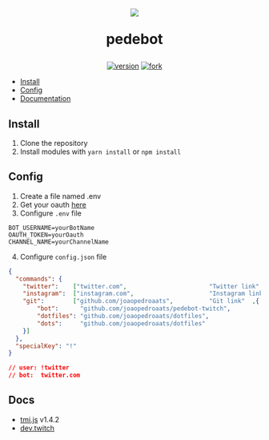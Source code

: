 
<h1 align='center'>
  <img align='center' src="https://static-cdn.jtvnw.net/jtv_user_pictures/5737219e-3984-400d-877c-bff9003a05ac-profile_image-70x70.png">

  <p>pedebot</p>
</h1>


<p align='center'>
<a href="https://github.com/joaopedroaats/pedebot-twitch/releases"><!--
--><img src="https://img.shields.io/github/package-json/v/joaopedroalvarenga/pedebot-twitch?style=flat-square&logo=twitch&colorA=333333&colorB=707070" alt="version"><!--
--></a>
<a href="https://github.com/joaopedroaats/pedebot-twitch/fork"><!--
--><img src="https://img.shields.io/static/v1?style=flat-square&label=&message=fork&logo=github&colorA=333333&colorB=707070" alt="fork"><!--
--></a>
</p>



- [Install](#install)
- [Config](#config)
- [Documentation](#documentation)

## Install

1. Clone the repository
2. Install modules with `yarn install` or `npm install`

## Config

1. Create a file named .env
2. Get your oauth [here](https://twitchapps.com/tmi/)
3. Configure `.env` file

```
BOT_USERNAME=yourBotName
OAUTH_TOKEN=yourOauth
CHANNEL_NAME=yourChannelName
```
4. Configure `config.json` file

```json
{
  "commands": {
    "twitter":    ["twitter.com",                       "Twitter link"  ],
    "instagram":  ["instagram.com",                     "Instagram link"],
    "git":        ["github.com/joaopedroaats",          "Git link"  ,{
        "bot":      "github.com/joaopedroaats/pedebot-twitch",
        "dotfiles": "github.com/joaopedroaats/dotfiles",
        "dots":     "github.com/joaopedroaats/dotfiles"
    }]
  },
  "specialKey": "!"
}

// user: !twitter
// bot:  twitter.com
```

## Docs

- [tmi.js](https://github.com/tmijs/docs/blob/gh-pages/_posts/v1.4.2/2019-03-03-Commands.md) v1.4.2
- [dev.twitch](https://dev.twitch.tv/docs/irc)
